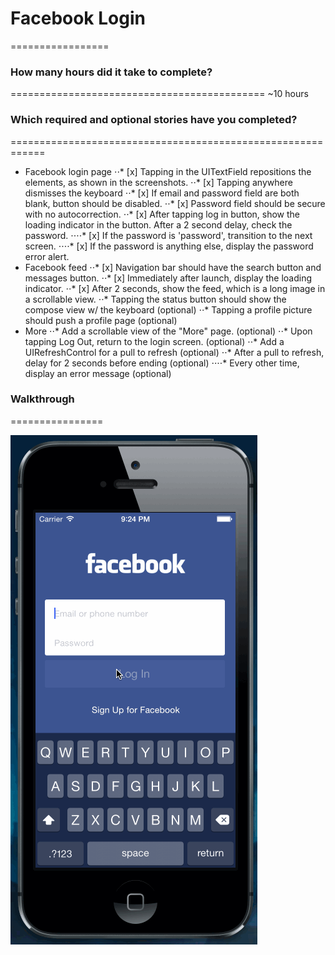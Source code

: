 # Facebook Login
=================

### How many hours did it take to complete?
============================================
~10 hours

### Which required and optional stories have you completed?
============================================================
* Facebook login page
⋅⋅* [x] Tapping in the UITextField repositions the elements, as shown in the screenshots.
⋅⋅* [x] Tapping anywhere dismisses the keyboard
⋅⋅* [x] If email and password field are both blank, button should be disabled.
⋅⋅* [x] Password field should be secure with no autocorrection.
⋅⋅* [x] After tapping log in button, show the loading indicator in the button. After a 2 second delay, check the password.
⋅⋅⋅⋅* [x] If the password is 'password', transition to the next screen.
⋅⋅⋅⋅* [x] If the password is anything else, display the password error alert.
*	Facebook feed
⋅⋅*	[x] Navigation bar should have the search button and messages button.
⋅⋅* [x] Immediately after launch, display the loading indicator.
⋅⋅* [x] After 2 seconds, show the feed, which is a long image in a scrollable view.
⋅⋅* Tapping the status button should show the compose view w/ the keyboard (optional)
⋅⋅* Tapping a profile picture should push a profile page (optional)
* More
⋅⋅* Add a scrollable view of the "More" page. (optional)
⋅⋅* Upon tapping Log Out, return to the login screen. (optional)
⋅⋅* Add a UIRefreshControl for a pull to refresh (optional)
⋅⋅* After a pull to refresh, delay for 2 seconds before ending (optional)
⋅⋅⋅⋅* Every other time, display an error message (optional)

### Walkthrough
================

![Alt description of image](facebooklogin.gif)
